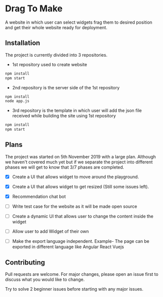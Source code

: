 # Drag To Make

A website in which user can select widgets frag them to desired position and get their whole website ready for deployment.

## Installation

The project is currently divided into 3 repositories.
* 1st repository used to create website

```bash
npm install
npm start
```

* 2nd repository is the server side of the 1st repository
```bash
npm install
node app.js
```
* 3rd repository is the template in which user will add the json file received while building the site using 1st repository
```bash
npm install
npm start
```

## Plans

The project was started on 5th November 2019 with a large plan. Although we haven't covered much yet but if we separate the project into different phases we will get to know that 3/7 phases are completed.

 - [x] Create a UI that allows widget to move around the playground.

 - [x] Create a UI that allows widget to get resized (Still some issues left).

 - [x] Recommendation chat bot

 - [ ] Write test case for the website as it will be made open source

 - [ ] Create a dynamic UI that allows user to change the content inside the widget

 - [ ] Allow user to add Widget of their own

 - [ ] Make the export language independent. Example- The page can be exported in different language like Angular React Vuejs

 
## Contributing
Pull requests are welcome. For major changes, please open an issue first to discuss what you would like to change.

Try to solve 2 beginner issues before starting with any major issues.

